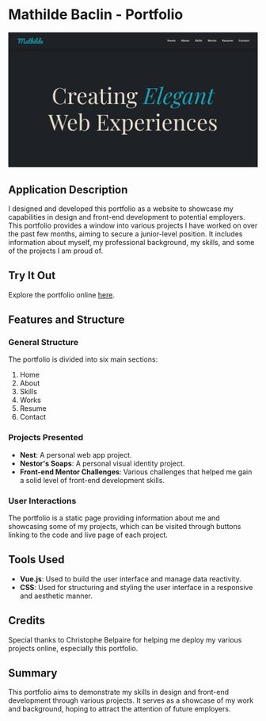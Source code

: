 # Mathilde Baclin - Portfolio

![Portfolio Screenshot](public/images/screen-shot-portfolio.png)

## Application Description

I designed and developed this portfolio as a website to showcase my capabilities in design and front-end development to potential employers. This portfolio provides a window into various projects I have worked on over the past few months, aiming to secure a junior-level position. It includes information about myself, my professional background, my skills, and some of the projects I am proud of.

## Try It Out

Explore the portfolio online [here](https://mathildebaclin.com/).

## Features and Structure

### General Structure

The portfolio is divided into six main sections:

1. Home
2. About
3. Skills
4. Works
5. Resume
6. Contact

### Projects Presented

- **Nest**: A personal web app project.
- **Nestor's Soaps**: A personal visual identity project.
- **Front-end Mentor Challenges**: Various challenges that helped me gain a solid level of front-end development skills.

### User Interactions

The portfolio is a static page providing information about me and showcasing some of my projects, which can be visited through buttons linking to the code and live page of each project.

## Tools Used

- **Vue.js**: Used to build the user interface and manage data reactivity.
- **CSS**: Used for structuring and styling the user interface in a responsive and aesthetic manner.

## Credits

Special thanks to Christophe Belpaire for helping me deploy my various projects online, especially this portfolio.

## Summary

This portfolio aims to demonstrate my skills in design and front-end development through various projects. It serves as a showcase of my work and background, hoping to attract the attention of future employers.
